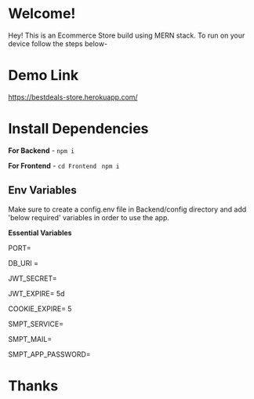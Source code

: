 # Welcome!

Hey! This is an Ecommerce Store build using MERN stack.
To run on your device follow the steps below-

# Demo Link

https://bestdeals-store.herokuapp.com/

# Install Dependencies

**For Backend** - `npm i`

**For Frontend** - `cd Frontend` ` npm i`

## Env Variables

Make sure to create a config.env file in Backend/config directory and add 'below required' variables in order to use the app.

**Essential Variables**

PORT=

DB_URI =

JWT_SECRET=

JWT_EXPIRE= 5d

COOKIE_EXPIRE= 5

SMPT_SERVICE=

SMPT_MAIL=

SMPT_APP_PASSWORD=

# Thanks
